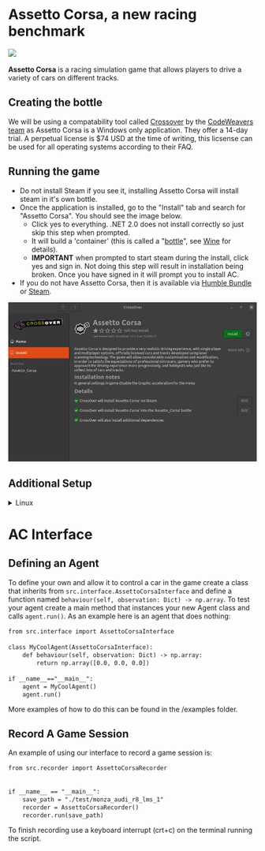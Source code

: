 # Assetto Corsa, a new racing benchmark
![](https://imgs.xkcd.com/comics/standards_2x.png)

**Assetto Corsa** is a racing simulation game that allows players to drive a variety of cars on different tracks. 



## Creating the bottle
We will be using a compatability tool called [Crossover](https://www.codeweavers.com/crossover) by the [CodeWeavers team](https://www.codeweavers.com/) as Assetto Corsa is a Windows only application. They offer a 14-day trial. A perpetual license is $74 USD at the time of writing, this licsense can be used for all operating systems according to their FAQ.




## Running the game

- Do not install Steam if you see it, installing Assetto Corsa will install steam in it's own bottle.
- Once the application is installed, go to the "Install" tab and search for "Assetto Corsa". You should see the image below.
	- Click yes to everything. .NET 2.0 does not install correctly so just skip this step when prompted. 
	- It will build a 'container' (this is called a "[bottle](https://news.ycombinator.com/item?id=29613303#:~:text=software%20on%20...-,Bottles%20are%20isolated%20Wine%20environments%2C%20similar%20to%20containers%20or%20VMs,%2C%202021%20%7C%20next%20%5B%E2%80%93%5D)", see [Wine](https://www.winehq.org/) for details).
	- **IMPORTANT** when prompted to start steam during the install, click yes and sign in. Not doing this step will result in installation being broken. Once you have signed in it will prompt you to install AC.
- If you do not have Assetto Corsa, then it is available via [Humble Bundle](https://www.humblebundle.com/store/assetto-corsa) or [Steam](https://store.steampowered.com/app/244210/Assetto_Corsa/).

![Install Assetto Cora](imgs/crossover_assetto-corsa.png)


## Additional Setup

<details>
	<summary>Linux</summary>


### Game State
AC has to run in WINE which means we cannot directly access the game state via shared memory.
To get around this we use a python script running inside the same WINE instance as the game to access the game state which it then makes available to the host OS via a socket.
Crossover doesn't come with python so first we need to install that using the `Install an unlisted application` button in the `Install` tab.
When installing python select to install it for all users in the Advanced Menu.

![image](https://user-images.githubusercontent.com/26395770/223075507-2eed5cd2-5ce6-4bcd-a991-a8301265386a.png)


Now we should be able to call python and its related packages from the bottle's command line.
To verify this, in crossover click `Run Commnad` and in the `Command` field type `python`, this should launch your Python (version 3.11 in our example) interactive terminal. 
Navigate to the root directory of the package and run:
```
/opt/cxoffice/bin/wine --bottle Assetto_Corsa --cx-app cmd.exe
```
To access the command line inside the bottle.
Then install ac interface it into the bottle by running:
```
pip install loguru numpy # needed for the scraper.py
pip install -e .
```
	
In linux, do this to make sure the python uinput module has access to the kernel uinput module. 
```bash
sudo modprobe uinput
sudo chmod a+r+w /dev/uinput
```

Additionally, if the game resolution is set to be the same as your windowed resolution, i.e. you have a 1920x1080 screen, and in AC you disable fullscreen mode (enabling windowed mode) and set the resolution to be 1920x1080, AC will ignore your windowed mode request and thus our scripts won't be able to do game capture. So you will need to set the game resolution to something smaller than your display, i.e. 1920x1080 screen, so 1900x600 game resolution. 
	

### Recording
To write out image files faster we need to make sure an additional package is installed by running `sudo apt-get install libturbojpeg` prior to running `make build`.


</details>



# AC Interface
## Defining an Agent
To define your own and allow it to control a car in the game create a class that inherits from `src.interface.AssettoCorsaInterface` and define a function named `behaviour(self, observation: Dict) -> np.array`.
To test your agent create a main method that instances your new Agent class and calls `agent.run()`.
As an example here is an agent that does nothing:
```
from src.interface import AssettoCorsaInterface

class MyCoolAgent(AssettoCorsaInterface):
	def behaviour(self, observation: Dict) -> np.array:
		return np.array([0.0, 0.0, 0.0])

if __name__=="__main__":
	agent = MyCoolAgent()
	agent.run()
```
More examples of how to do this can be found in the /examples folder.

## Record A Game Session
An example of using our interface to record a game session is:
```
from src.recorder import AssettoCorsaRecorder


if __name__ == "__main__":
    save_path = "./test/monza_audi_r8_lms_1"
	recorder = AssettoCorsaRecorder()
    recorder.run(save_path)
```
To finish recording use a keyboard interrupt (crt+c) on the terminal running the script.
